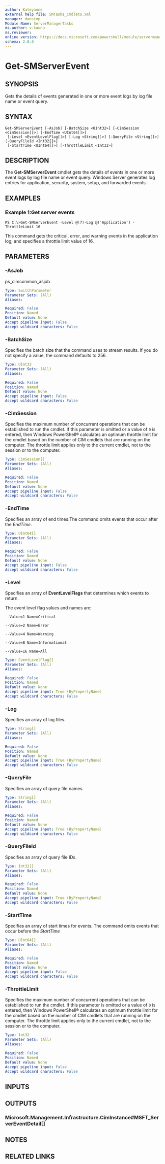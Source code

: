 ```yaml
---
author: Kateyanne
external help file: SMTasks_Cmdlets.xml
manager: dansimp
Module Name: ServerManagerTasks
ms.author: v-kaunu
ms.reviewer: 
online version: https://docs.microsoft.com/powershell/module/servermanagertasks/get-smserverevent?view=windowsserver2012-ps&wt.mc_id=ps-gethelp
schema: 2.0.0
---
```


# Get-SMServerEvent

## SYNOPSIS
Gets the details of events generated in one or more event logs by log file name or event query.

## SYNTAX

```
Get-SMServerEvent [-AsJob] [-BatchSize <UInt32>] [-CimSession <CimSession[]>] [-EndTime <UInt64[]>]
 [-Level <EventLevelFlag[]>] [-Log <String[]>] [-QueryFile <String[]>] [-QueryFileId <Int32[]>]
 [-StartTime <UInt64[]>] [-ThrottleLimit <Int32>]
```

## DESCRIPTION
The **Get-SMServerEvent** cmdlet gets the details of events in one or more event logs by log file name or event query.
Windows Server generates log entries for application, security, system, setup, and forwarded events.

## EXAMPLES

### Example 1:Get server events
```
PS C:\>Get-SMServerEvent -Level @(7)-Log @('Application') -ThrottleLimit 16
```

This command gets the critical, error, and warning events in the application log, and specifies a throttle limit value of 16.

## PARAMETERS

### -AsJob
ps_cimcommon_asjob

```yaml
Type: SwitchParameter
Parameter Sets: (All)
Aliases: 

Required: False
Position: Named
Default value: None
Accept pipeline input: False
Accept wildcard characters: False
```

### -BatchSize
Specifies the batch size that the command uses to stream results.
If you do not specify a value, the command defaults to 256.

```yaml
Type: UInt32
Parameter Sets: (All)
Aliases: 

Required: False
Position: Named
Default value: None
Accept pipeline input: False
Accept wildcard characters: False
```

### -CimSession
Specifies the maximum number of concurrent operations that can be established to run the cmdlet.
If this parameter is omitted or a value of `0` is entered, then Windows PowerShell® calculates an optimum throttle limit for the cmdlet based on the number of CIM cmdlets that are running on the computer.
The throttle limit applies only to the current cmdlet, not to the session or to the computer.

```yaml
Type: CimSession[]
Parameter Sets: (All)
Aliases: 

Required: False
Position: Named
Default value: None
Accept pipeline input: False
Accept wildcard characters: False
```

### -EndTime
Specifies an array of end times.The command omits events that occur after the *EndTime*.

```yaml
Type: UInt64[]
Parameter Sets: (All)
Aliases: 

Required: False
Position: Named
Default value: None
Accept pipeline input: False
Accept wildcard characters: False
```

### -Level
Specifies an array of **EventLevelFlags** that determines which events to return.

The event level flag values and names are: 

    --Value=1 Name=Critical

    --Value=2 Name=Error 

    --Value=4 Name=Warning 

    --Value=8 Name=Informational 

    --Value=16 Name=All

```yaml
Type: EventLevelFlag[]
Parameter Sets: (All)
Aliases: 

Required: False
Position: Named
Default value: None
Accept pipeline input: True (ByPropertyName)
Accept wildcard characters: False
```

### -Log
Specifies an array of log files.

```yaml
Type: String[]
Parameter Sets: (All)
Aliases: 

Required: False
Position: Named
Default value: None
Accept pipeline input: True (ByPropertyName)
Accept wildcard characters: False
```

### -QueryFile
Specifies an array of query file names.

```yaml
Type: String[]
Parameter Sets: (All)
Aliases: 

Required: False
Position: Named
Default value: None
Accept pipeline input: True (ByPropertyName)
Accept wildcard characters: False
```

### -QueryFileId
Specifies an array of query file IDs.

```yaml
Type: Int32[]
Parameter Sets: (All)
Aliases: 

Required: False
Position: Named
Default value: None
Accept pipeline input: True (ByPropertyName)
Accept wildcard characters: False
```

### -StartTime
Specifies an array of start times for events.
The command omits events that occur before the *StartTime*

```yaml
Type: UInt64[]
Parameter Sets: (All)
Aliases: 

Required: False
Position: Named
Default value: None
Accept pipeline input: False
Accept wildcard characters: False
```

### -ThrottleLimit
Specifies the maximum number of concurrent operations that can be established to run the cmdlet.
If this parameter is omitted or a value of `0` is entered, then Windows PowerShell® calculates an optimum throttle limit for the cmdlet based on the number of CIM cmdlets that are running on the computer.
The throttle limit applies only to the current cmdlet, not to the session or to the computer.

```yaml
Type: Int32
Parameter Sets: (All)
Aliases: 

Required: False
Position: Named
Default value: None
Accept pipeline input: False
Accept wildcard characters: False
```

## INPUTS

## OUTPUTS

### Microsoft.Management.Infrastructure.CimInstance#MSFT_ServerEventDetail[]

## NOTES

## RELATED LINKS



